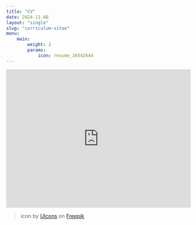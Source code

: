 ```yaml
---
title: "CV"
date: 2024-11-08
layout: "single"
slug: "curriculum-vitae"
menu:
    main:
        weight: 2
        params: 
            icon: resume_16542644
---
```


<embed src="https://drive.google.com/viewerng/
viewer?embedded=true&url=https://drive.google.com/file/d/14nnMuFqk1JdIdYefVlxn4M5fjpwA9MsC/preview" width="500" height="375">

> icon by [UIcons](https://freepik.com/icon/resume_16542644#fromView=search&page=1&position=1&uuid=01af8039-1b43-44e7-aff0-905c920bdba3) on [Freepik](https://freepik.com/)